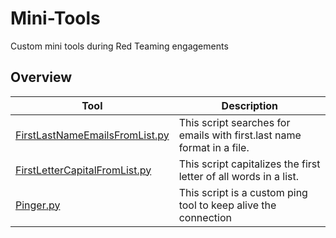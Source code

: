# Mini-Tools
Custom mini tools during Red Teaming engagements

## Overview

| Tool | Description |
| ---- | ----------- |
|  [FirstLastNameEmailsFromList.py](/FirstLastNameEmailsFromList.py)    |  This script searches for emails with first.last name format in a file.  |
|  [FirstLetterCapitalFromList.py](/FirstLetterCapitalFromList.py)   |  This script capitalizes the first letter of all words in a list.  |
|  [Pinger.py](/Pinger.py)  | This script is a custom ping tool to keep alive the connection |
